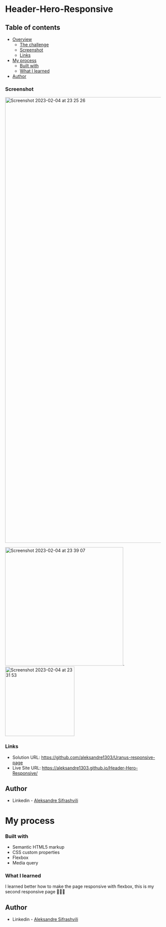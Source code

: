 # Header-Hero-Responsive


## Table of contents

- [Overview](#overview)
  - [The challenge](#the-challenge)
  - [Screenshot](#screenshot)
  - [Links](#links)
- [My process](#my-process)
  - [Built with](#built-with)
  - [What I learned](#what-i-learned)
- [Author](#author)



### Screenshot

<img width="1437" alt="Screenshot 2023-02-04 at 23 25 26" src="https://user-images.githubusercontent.com/67371847/216786074-591fc8ac-7f65-454f-a6a6-bff8826d0fe9.png">

<img width="382" alt="Screenshot 2023-02-04 at 23 39 07" src="https://user-images.githubusercontent.com/67371847/216786622-4770bdf9-4ee5-45fa-a5bc-579637261405.png">. <img width="224" alt="Screenshot 2023-02-04 at 23 31 53" src="https://user-images.githubusercontent.com/67371847/216786632-0ac35f12-9b24-47ce-9598-10e165c59836.png">


### Links

- Solution URL:  https://github.com/aleksandre1303/Uranus-responsive-page
- Live Site URL: https://aleksandre1303.github.io/Header-Hero-Responsive/


## Author

- Linkedin - [Aleksandre Sifrashvili](https://www.linkedin.com/in/aleksandre-sifrashvili-3673a2214/)


# My process

### Built with

- Semantic HTML5 markup
- CSS custom properties
- Flexbox
- Media query


### What I learned

I learned better how to make the page responsive with flexbox, 
this is my second responsive page 🚀🚀✊


## Author

- Linkedin - [Aleksandre Sifrashvili](https://www.linkedin.com/in/aleksandre-sifrashvili-3673a2214/)
